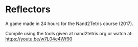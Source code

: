 # Reflectors
A game made in 24 hours for the Nand2Tetris course (2017).

Compile using the tools given at nand2tetris.org or watch at: https://youtu.be/w7L04e4Wf90
